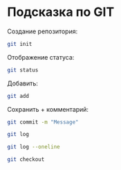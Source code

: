 # Подсказка по GIT

Создание репозитория: 
```sh
git init
```

Отображение статуса:
```sh
git status
```
Добавить:
```sh
git add
```
Сохранить + комментарий:
```sh 
git commit -m "Message"
```

```sh
git log
```

```sh
git log --oneline
```

```sh
git checkout
```